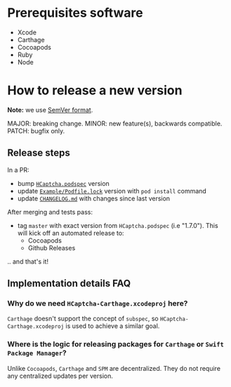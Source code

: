 # Prerequisites software

- Xcode
- Carthage
- Cocoapods
- Ruby
- Node

# How to release a new version

**Note:** we use [SemVer format](https://semver.org/).

MAJOR: breaking change.
MINOR: new feature(s), backwards compatible.
PATCH: bugfix only.

## Release steps

In a PR:

- bump [`HCaptcha.podspec`](./HCaptcha.podspec) version
- update [`Example/Podfile.lock`](./Example/Podfile.lock) version with `pod install` command
- update [`CHANGELOG.md`](./CHANGELOG.md) with changes since last version

After merging and tests pass:

- tag `master` with exact version from `HCaptcha.podspec` (i.e "1.7.0"). This will kick off an automated release to:
	+ Cocoapods
	+ Github Releases
	
.. and that's it!

## Implementation details FAQ

### Why do we need `HCaptcha-Carthage.xcodeproj` here?

`Carthage` doesn't support the concept of `subspec`, so `HCaptcha-Carthage.xcodeproj` is used to achieve a similar goal.

### Where is the logic for releasing packages for `Carthage` or `Swift Package Manager`?

Unlike `Cocoapods`, `Carthage` and `SPM` are decentralized. They do not require any centralized updates per version.

